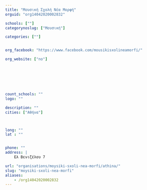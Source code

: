 ```yaml
---
title: "Μουσική Σχολή Νέα Μορφή"
orguid: "org14042020002832"

schools: [""]
categorynoslug: ["Μουσική"]

categories: [""]


org_facebook: "https://www.facebook.com/mousikisxolineamorfi/"

org_website: ["no"]







count_schools: ""
logo: ""

description: ""
cities: ["Αθήνα"]



long: ""
lat : ""


phone: ""
address: |
    Ελ Βενιζέλου 7

url: "organisations/moysiki-sxoli-nea-morfi/athina/"
slug: "moysiki-sxoli-nea-morfi"
aliases:
    - /org14042020002832
---
```



